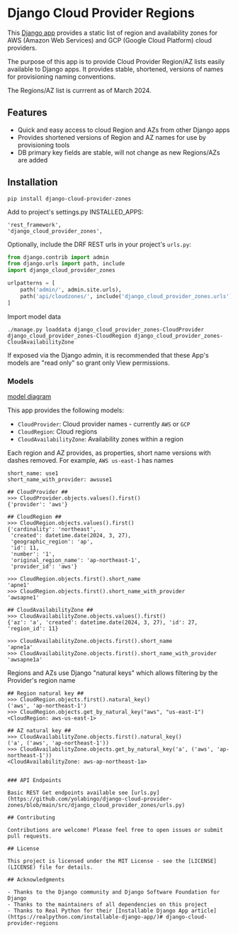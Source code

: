 # Django Cloud Provider Regions

This [Django app](https://docs.djangoproject.com/en/5.0/ref/applications/) provides a static list of region and availability zones for AWS (Amazon Web Services) and GCP (Google Cloud Platform) cloud providers.

The purpose of this app is to provide Cloud Provider Region/AZ lists easily available to Django apps. It provides stable, shortened, versions of names for provisioning  naming conventions.

The Regions/AZ list is currrent as of March 2024.

## Features
- Quick and easy access to cloud Region and AZs from other Django apps
- Provides shortened versions of Region and AZ names for use by provisioning tools
- DB primary key fields are stable, will not change as new Regions/AZs are added

## Installation

`pip install django-cloud-provider-zones`

Add to project's settings.py INSTALLED_APPS:
```
'rest_framework',
'django_cloud_provider_zones',
```

Optionally, include the DRF REST urls in your project's `urls.py`:
```python
from django.contrib import admin
from django.urls import path, include
import django_cloud_provider_zones

urlpatterns = [
    path('admin/', admin.site.urls),
    path('api/cloudzones/', include('django_cloud_provider_zones.urls')),
]
```
Import model data

`./manage.py loaddata django_cloud_provider_zones-CloudProvider django_cloud_provider_zones-CloudRegion django_cloud_provider_zones-CloudAvailabilityZone`

If exposed via the Django admin, it is recommended that these App's models are "read only" so grant only View permissions.

### Models
[model diagram](https://github.com/yolabingo/django-cloud-provider-zones/blob/main/django_models.png)

This app provides the following models:
- `CloudProvider`: Cloud provider names - currently `AWS` or `GCP` 
- `CloudRegion`: Cloud regions
- `CloudAvailabilityZone`: Availability zones within a region

Each region and AZ provides, as properties, short name versions with dashes removed. For example, `AWS us-east-1` has names
```
short_name: use1
short_name_with_provider: awsuse1
```

```
## CloudProvider ##
>>> CloudProvider.objects.values().first()
{'provider': 'aws'}

## CloudRegion ##
>>> CloudRegion.objects.values().first()
{'cardinality': 'northeast',
 'created': datetime.date(2024, 3, 27),
 'geographic_region': 'ap',
 'id': 11,
 'number': '1',
 'original_region_name': 'ap-northeast-1',
 'provider_id': 'aws'}

>>> CloudRegion.objects.first().short_name
'apne1'
>>> CloudRegion.objects.first().short_name_with_provider
'awsapne1'

## CloudAvailabilityZone ##
>>> CloudAvailabilityZone.objects.values().first()
{'az': 'a', 'created': datetime.date(2024, 3, 27), 'id': 27, 'region_id': 11}

>>> CloudAvailabilityZone.objects.first().short_name
'apne1a'
>>> CloudAvailabilityZone.objects.first().short_name_with_provider
'awsapne1a'
```

Regions and AZs use Django "natural keys" which allows filtering by the Provider's region name
```
## Region natural key ##
>>> CloudRegion.objects.first().natural_key()
('aws', 'ap-northeast-1')
>>> CloudRegion.objects.get_by_natural_key("aws", "us-east-1")
<CloudRegion: aws-us-east-1>

## AZ natural key ##
>>> CloudAvailabilityZone.objects.first().natural_key()
('a', ('aws', 'ap-northeast-1'))
>>> CloudAvailabilityZone.objects.get_by_natural_key('a', ('aws', 'ap-northeast-1'))
<CloudAvailabilityZone: aws-ap-northeast-1a>


### API Endpoints

Basic REST Get endpoints available see [urls.py](https://github.com/yolabingo/django-cloud-provider-zones/blob/main/src/django_cloud_provider_zones/urls.py)

## Contributing

Contributions are welcome! Please feel free to open issues or submit pull requests.

## License

This project is licensed under the MIT License - see the [LICENSE](LICENSE) file for details.

## Acknowledgments

- Thanks to the Django community and Django Software Foundation for Django
- Thanks to the maintainers of all dependencies on this project
- Thanks to Real Python for their [Installable Django App article](https://realpython.com/installable-django-app/)# django-cloud-provider-regions
